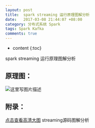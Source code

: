 ```yaml
---
layout: post
title:  spark streaming 运行原理图解分析
date:   2017-03-08 21:44:07 +08:00
category: 分布式系统 Spark
tags: Spark Kafka
comments: true
---
```

* content
{:toc}

spark streaming 运行原理图解分析



## 原理图：
![这里写图片描述](http://img.blog.csdn.net/20161223232213305?watermark/2/text/aHR0cDovL2Jsb2cuY3Nkbi5uZXQvbHhoYW5kbGJi/font/5a6L5L2T/fontsize/400/fill/I0JBQkFCMA==/dissolve/70/gravity/SouthEast)

## 附录：
[点击查看高清大图](http://img.blog.csdn.net/20161223232213305?watermark/2/text/aHR0cDovL2Jsb2cuY3Nkbi5uZXQvbHhoYW5kbGJi/font/5a6L5L2T/fontsize/400/fill/I0JBQkFCMA==/dissolve/70/gravity/SouthEast)
streaming源码图解分析
